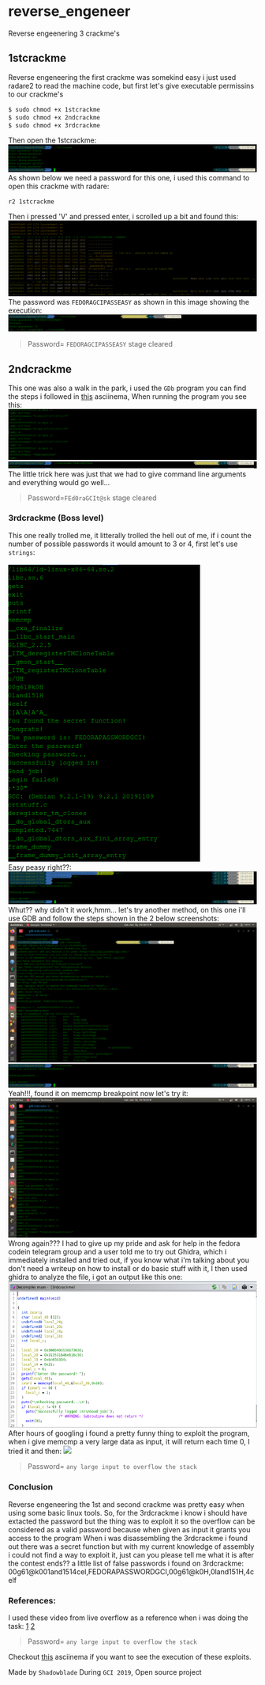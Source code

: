 # reverse_engeneer
Reverse engeenering 3 crackme's

## 1stcrackme

Reverse engeneering the first crackme was somekind easy i just used radare2 to read the machine code, but first let's give executable permissins to our crackme's
```
$ sudo chmod +x 1stcrackme
$ sudo chmod +x 2ndcrackme
$ sudo chmod +x 3rdcrackme
```
Then open the 1stcrackme:
![](/img/img1.png)
As shown below we need a password for this one, i used this command to open this crackme with radare:
```
r2 1stcrackme
```
Then i pressed 'V' and pressed enter, i scrolled up a bit and found this:
![](/img/img2.png)
The password was `FEDORAGCIPASSEASY` as shown in this image showing the execution:
![](/img/img3.png)
> Password= `FEDORAGCIPASSEASY` stage cleared
## 2ndcrackme
This one was also a walk in the park, i used the `GDb` program you can find the steps i followed in [this](https://asciinema.org/a/aUS6D9Mlq6dbGvpTLC7n1gb1l) asciinema,
When running the program you see this: <br>
![](/img/img4.png)
![](/img/imgc.png)  <br>
The little trick here was just that we had to give command line arguments and everything would go well...
> Password=`FEd0raGCIt@sk` stage cleared
### 3rdcrackme (Boss level)
This one really trolled me, it litterally trolled the hell out of me, if i count the number of possible passwords it would amount to 3 or 4, first let's use `strings`:   <br><br>
![](/img/img6.png)  <br>
Easy peasy right??:  <br>
![](/img/imgt.png)   <br>
Whut?? why didn't it work,hmm... let's try another method, on this one i'll use GDB and follow the steps shown in the 2 below screenshots:  <br>
![](/img/img8.png) <br>
![](/img/imgr.png) <br>
Yeah!!!, found it on memcmp breakpoint now let's try it: <br>
![](/img/img10.png)   <br>
Wrong again??? I had to give up my pride and ask for help in the fedora codein telegram group and a user told me to try out Ghidra, which i immediately installed and tried out, if you know what i'm talking about you don't need a writeup on how to install or do basic stuff with it, I then used ghidra to analyze the file, i got an output like this one:
![](/img/img11.png)
After hours of googling i found a pretty funny thing to exploit the program, when i give memcmp a very large data as input, it will return each time 0,
I tried it and then:
![](/img/img12png)
> Password= `any large input to overflow the stack`
### Conclusion
Reverse engeneering the 1st and second crackme was pretty easy when using some basic linux tools. 
So, for the 3rdcrackme i know i should have extacted the password but the thing was to exploit it so the overflow can be considered as a valid password because when given as input it grants you access to the program
When i was disassembling the 3rdcrackme i found out there was a secret function but with my current knowledge of assembly i could not find a way to exploit it, just can you please tell me what it is after the contest ends??
a little list of false passwords i found on 3rdcrackme: 00g61@k001and1514cel,FEDORAPASSWORDGCI,00g61@k0H,0land151H,4celf 
### References:
I used these video from live overflow as a reference when i was doing the task:
[1](https://www.youtube.com/watch?v=VroEiMOJPm8&list=PLhixgUqwRTjxglIswKp9mpkfPNfHkzyeN&index=7&t=0s)
[2](https://www.youtube.com/watch?v=3NTXFUxcKPc&list=PLhixgUqwRTjxglIswKp9mpkfPNfHkzyeN&index=8&t=0s)
> Password= `any large input to overflow the stack`

Checkout [this](https://asciinema.org/a/aUS6D9Mlq6dbGvpTLC7n1gb1l) asciinema if you want to see the execution of these exploits.


Made by `Shadowblade` During `GCI 2019`, Open source project
